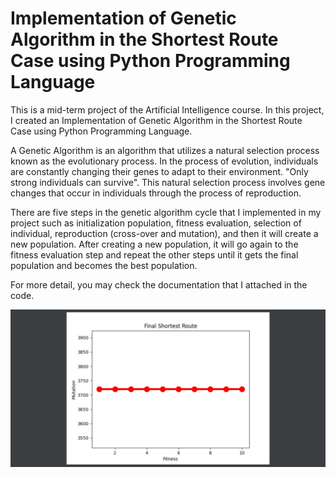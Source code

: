 # Implementation of Genetic Algorithm in the Shortest Route Case using Python Programming Language
This is a mid-term project of the Artificial Intelligence course. In this project, I created an Implementation of Genetic Algorithm in the Shortest Route Case using Python Programming Language. 

A Genetic Algorithm is an algorithm that utilizes a natural selection process known as the evolutionary process. In the process of evolution, individuals are constantly changing their genes to adapt to their environment. "Only strong individuals can survive". This natural selection process involves gene changes that occur in individuals through the process of reproduction. 

There are five steps in the genetic algorithm cycle that I implemented in my project such as initialization population, fitness evaluation, selection of individual, reproduction (cross-over and mutation), and then it will create a new population. After creating a new population, it will go again to the fitness evaluation step and repeat the other steps until it gets the final population and becomes the best population.  

For more detail, you may check the documentation that I attached in the code.

![](genealgo.png)

